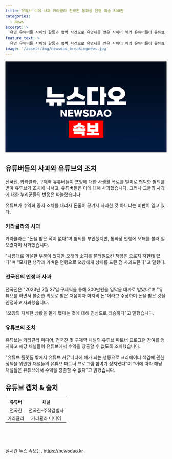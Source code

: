 ```yaml
---
title: 유튜브 수익 사과 카라큘라 전국진 통화상 언행 죄송 300만
categories:
  - News
excerpt: >
  유명 유튜버들 사이의 갈등과 협박 사건으로 유명세를 얻은 사이버 렉카 유튜버들이 유튜브 수익화 중지 조치를 받으면서 사과했지만, 여전히 누리꾼들의 비난을 받고 있다. 쯔양을 협박하여 돈을 뜯어낸 혐의를 받는 유튜버 전국진과 카라큘라가 영상을 통해 사과했으나 반응은 싸늘하다. 또한, 협박과 관련된 의혹을 받는 유튜버 구제역은 사과 대신 직접적 해명을 하고, 쯔양 측은 해당 유튜버들을 고소하고 유튜브 측은 수익화 중지 조치를 내린 상황이다. 세간의 이목은 계속 집중되고 있다.
feature_text: >
  유명 유튜버들 사이의 갈등과 협박 사건으로 유명세를 얻은 사이버 렉카 유튜버들이 유튜브 수익화 중지 조치를 받으면서 사과했지만, 여전히 누리꾼들의 비난을 받고 있다. 쯔양을 협박하여 돈을 뜯어낸 혐의를 받는 유튜버 전국진과 카라큘라가 영상을 통해 사과했으나 반응은 싸늘하다. 또한, 협박과 관련된 의혹을 받는 유튜버 구제역은 사과 대신 직접적 해명을 하고, 쯔양 측은 해당 유튜버들을 고소하고 유튜브 측은 수익화 중지 조치를 내린 상황이다. 세간의 이목은 계속 집중되고 있다.
image: '/assets/img/newsdao_breakingnews.jpg'
---
```


<p><img src="/assets/img/newsdao_breakingnews.jpg" alt="pcversion 속보" /></p>

<h2 data-ke-size="size26">유튜버들의 사과와 유튜브의 조치</h2>

<p>전국진, 카라큘라, 구제역 유튜버들이 쯔양에 대한 사생활 폭로를 빌미로 협박한 혐의를 받아 유튜브가 조치에 나서고, 유튜버들은 이에 대해 사과했습니다. 그러나 그들의 사과에 대한 누리꾼들의 반응은 싸늘했습니다.</p>

<p data-ke-size="size16">유튜브가 수익화 중지 조치를 내리자 돈줄이 끊겨서 사과한 것 아니냐는 비판이 일고 있다.</p>

<h3>카라큘라의 사과</h3>

<p>카라큘라는 "돈을 받은 적이 없다"며 혐의를 부인했지만, 통화상 언행에 오해를 불러 일으켰다며 사과했습니다.</p>

<p data-ke-size="size16">"나름대로 억울한 부분이 있지만 오해의 소지를 불러일으킨 책임은 오로지 저한테 있다"며 "모자란 생각과 가벼운 언행으로 쯔양에게 상처를 드린 점 사과드린다"고 말했다.</p>

<h3>전국진의 인정과 사과</h3>

<p>전국진은 "2023년 2월 27일 구제역을 통해 300만원을 입막음 대가로 받았다"며 "유튜브를 하면서 불순한 의도로 받은 처음이자 마지막 돈"이라고 주장하며 돈을 받은 것을 인정하고 사과했습니다.</p>

<p data-ke-size="size16">"쯔양의 자세한 상황을 알게 됐다는 것에 대해 진심으로 죄송하다"고 말했습니다.</p>

<h3>유튜브의 조치</h3>

<p>유튜브는 카라큘라 미디어, 전국진 및 구제역 채널의 유튜브 파트너 프로그램 참여를 정지하고 해당 채널들이 유튜브에서 수익을 창출할 수 없도록 조치했습니다.</p>

<p data-ke-size="size16">"유튜브 플랫폼 밖에서 유튜브 커뮤니티에 해가 되는 행동으로 크리에이터 책임에 관한 정책을 위반한 채널들의 유튜브 파트너 프로그램 참여가 정지됐다"며 "이에 따라 해당 채널들은 유튜브에서 수익을 창출할 수 없다"고 밝혔습니다.</p>

<h2 data-ke-size="size26">유튜브 캡처 & 출처</h2>

<table>
  <tr>
    <td style="text-align: center; height: 17px;"><b>유튜버</b></td>
    <td style="text-align: center; height: 17px;"><b>채널</b></td>
  </tr>
  <tr>
    <td style="text-align: center; height: 17px;">전국진</td>
    <td style="text-align: center; height: 17px;">전국진–주작감별사</td>
  </tr>
  <tr>
    <td style="text-align: center; height: 17px;">카라큘라</td>
    <td style="text-align: center; height: 17px;">카라큘라 미디어</td>
  </tr>
</table>

<p data-ke-size="size16">&nbsp;</p>

<p data-ke-size="size16">&nbsp;</p>
실시간 뉴스 속보는, <a href="https://newsdao.kr" rel="dofollow">https://newsdao.kr</a>


